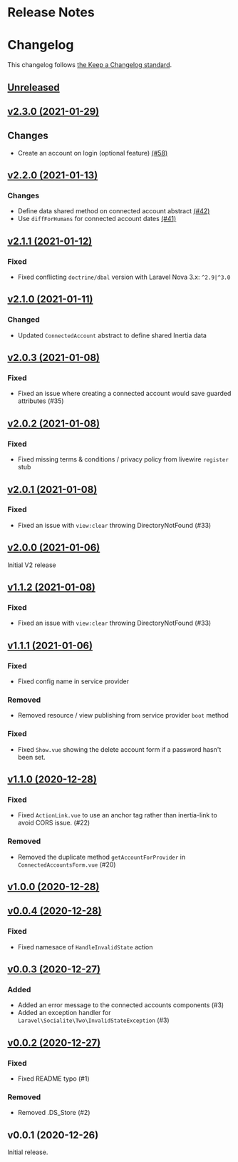 # Release Notes
# Changelog

This changelog follows [the Keep a Changelog standard](https://keepachangelog.com).

## [Unreleased](https://github.com/joelbutcher/socialstream/compare/v2.0.3...master)

## [v2.3.0 (2021-01-29)](https://github.com/joelbutcher/socialstream/compare/v2.2.0...v2.3.0)
## Changes
- Create an account on login (optional feature) [(#58)](https://github.com/joelbutcher/socialstream/pull/58)

## [v2.2.0 (2021-01-13)](https://github.com/joelbutcher/socialstream/compare/v2.1.1...v2.2.0)

### Changes
- Define data shared method on connected account abstract [(#42)](https://github.com/joelbutcher/socialstream/pull/42)
- Use `diffForHumans` for connected account dates [(#41)](https://github.com/joelbutcher/socialstream/pull/41)

## [v2.1.1 (2021-01-12)](https://github.com/joelbutcher/socialstream/compare/v2.1.0...v2.1.1)

### Fixed
- Fixed conflicting `doctrine/dbal` version with Laravel Nova 3.x: `^2.9|^3.0`

## [v2.1.0 (2021-01-11)](https://github.com/joelbutcher/socialstream/compare/v2.0.3...v2.1.0)

### Changed
- Updated `ConnectedAccount` abstract to define shared Inertia data

## [v2.0.3 (2021-01-08)](https://github.com/joelbutcher/socialstream/compare/v2.0.2...v2.0.3)

### Fixed
- Fixed an issue where creating a connected account would save guarded attributes (#35)

## [v2.0.2 (2021-01-08)](https://github.com/joelbutcher/socialstream/compare/v2.0.1...v2.0.2)
### Fixed
- Fixed missing terms & conditions / privacy policy from livewire `register` stub

## [v2.0.1 (2021-01-08)](https://github.com/joelbutcher/socialstream/compare/v2.0.0...v2.0.1)
### Fixed
- Fixed an issue with `view:clear` throwing DirectoryNotFound (#33)

## [v2.0.0 (2021-01-06)](https://github.com/joelbutcher/socialstream/compare/v1.1.1...v2.0.0)
Initial V2 release

## [v1.1.2 (2021-01-08)](https://github.com/joelbutcher/socialstream/compare/v1.1.1...v1.1.2)
### Fixed
- Fixed an issue with `view:clear` throwing DirectoryNotFound (#33)

## [v1.1.1 (2021-01-06)](https://github.com/joelbutcher/socialstream/compare/v1.1.0...v1.1.1)

### Fixed
- Fixed config name in service provider

### Removed
- Removed resource / view publishing from service provider `boot` method

### Fixed
- Fixed `Show.vue` showing the delete account form if a password hasn't been set.

## [v1.1.0 (2020-12-28)](https://github.com/joelbutcher/socialstream/compare/v1.0.0...v1.1.0)

### Fixed
- Fixed `ActionLink.vue` to use an anchor tag rather than inertia-link to avoid CORS issue. (#22)

### Removed
- Removed the duplicate method `getAccountForProvider` in `ConnectedAccountsForm.vue` (#20)

## [v1.0.0 (2020-12-28)](https://github.com/joelbutcher/socialstream/compare/v0.0.4...v1.0.0)

## [v0.0.4 (2020-12-28)](https://github.com/joelbutcher/socialstream/compare/v0.0.3...v0.0.4)

### Fixed
- Fixed namesace of `HandleInvalidState` action

## [v0.0.3 (2020-12-27)](https://github.com/joelbutcher/socialstream/compare/v0.0.2...v0.0.3)

### Added
- Added an error message to the connected accounts components (#3)
- Added an exception handler for `Laravel\Socialite\Two\InvalidStateException` (#3)

## [v0.0.2 (2020-12-27)](https://github.com/joelbutcher/socialstream/compare/v0.0.1...v0.0.2)

### Fixed
- Fixed README typo (#1)

### Removed
- Removed .DS_Store (#2)

## v0.0.1 (2020-12-26)

Initial release. 
